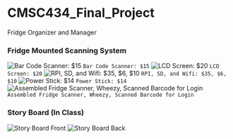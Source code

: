 # CMSC434_Final_Project
Fridge Organizer and Manager

### Fridge Mounted Scanning System
![Bar Code Scanner: $15](http://i.imgur.com/nIQCDfR.jpg)
```Bar Code Scanner: $15```
![LCD Screen: $20](http://i.imgur.com/7l0x11q.jpg)
```LCD Screen: $20```
![RPI, SD, and Wifi: $35, $6, $10](http://i.imgur.com/ScXTOGF.jpg)
```RPI, SD, and Wifi: $35, $6, $10```
![Power Stick: $14](http://i.imgur.com/IeEl910.jpg)
```Power Stick: $14```
![Assembled Fridge Scanner, Wheezy, Scanned Barcode for Login](http://i.imgur.com/NJmx3fp.jpg)
```Assembled Fridge Scanner, Wheezy, Scanned Barcode for Login```


### Story Board (In Class)
![Story Board Front](http://i.imgur.com/rzmRmHh.jpg)
![Story Board Back](http://i.imgur.com/rzmRmHh.jpg)
